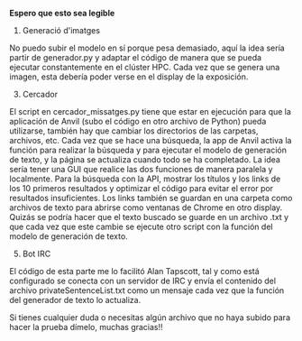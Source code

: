 **Espero que esto sea legible**
1. Generació d'imatges

No puedo subir el modelo en sí porque pesa demasiado, aquí la idea sería partir de generador.py y adaptar el código de manera que se pueda ejecutar constantemente en el clúster HPC. Cada vez que se genera una imagen, esta debería poder verse en el display de la exposición.

3. Cercador

El script en cercador_missatges.py tiene que estar en ejecución para que la aplicación de Anvil (subo el código en otro archivo de Python) pueda utilizarse, también hay que cambiar los directorios de las carpetas, archivos, etc. Cada vez que se hace una búsqueda, la app de Anvil activa la función para realizar la búsqueda y para ejecutar el modelo de generación de texto, y la página se actualiza cuando todo se ha completado.
La idea sería tener una GUI que realice las dos funciones de manera paralela y localmente. Para la búsqueda con la API, mostrar los títulos y los links de los 10 primeros resultados y optimizar el código para evitar el error por resultados insuficientes. Los links también se guardan en una carpeta como archivos de texto para abrirse como ventanas de Chrome en otro display. Quizás se podría hacer que el texto buscado se guarde en un archivo .txt y que cada vez que este cambie se ejecute otro script con la función del modelo de generación de texto.

5. Bot IRC

El código de esta parte me lo facilitó Alan Tapscott, tal y como está configurado se conecta con un servidor de IRC y envía el contenido del archivo privateSentenceList.txt como un mensaje cada vez que la función del generador de texto lo actualiza.

Si tienes cualquier duda o necesitas algún archivo que no haya subido para hacer la prueba dímelo, muchas gracias!!
